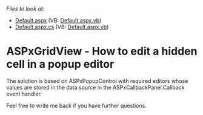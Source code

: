 <!-- default file list -->
*Files to look at*:

* [Default.aspx](./CS/WebSite/Default.aspx) (VB: [Default.aspx.vb](./VB/WebSite/Default.aspx.vb))
* [Default.aspx.cs](./CS/WebSite/Default.aspx.cs) (VB: [Default.aspx.vb](./VB/WebSite/Default.aspx.vb))
<!-- default file list end -->
# ASPxGridView - How to edit a hidden cell in a popup editor


<p>The solution is based on ASPxPopupControl with required editors whose values are stored in the data source in the ASPxCallbackPanel.Callback event handler.</p><p>Feel free to write me back if you have further questions.</p>

<br/>


